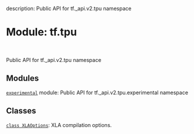 description: Public API for tf._api.v2.tpu namespace

<div itemscope itemtype="http://developers.google.com/ReferenceObject">
<meta itemprop="name" content="tf.tpu" />
<meta itemprop="path" content="Stable" />
</div>

# Module: tf.tpu

<!-- Insert buttons and diff -->

<table class="tfo-notebook-buttons tfo-api nocontent" align="left">

</table>



Public API for tf._api.v2.tpu namespace



## Modules

[`experimental`](../tf/tpu/experimental.md) module: Public API for tf._api.v2.tpu.experimental namespace

## Classes

[`class XLAOptions`](../tf/tpu/XLAOptions.md): XLA compilation options.

